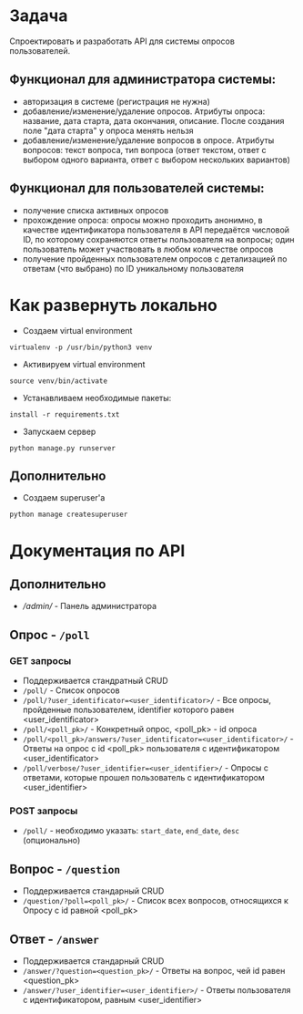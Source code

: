# Задача
Cпроектировать и разработать API для системы опросов пользователей.

## Функционал для администратора системы:

- авторизация в системе (регистрация не нужна)
- добавление/изменение/удаление опросов. Атрибуты опроса: название, дата старта, дата окончания, описание. После создания поле "дата старта" у опроса менять нельзя
- добавление/изменение/удаление вопросов в опросе. Атрибуты вопросов: текст вопроса, тип вопроса (ответ текстом, ответ с выбором одного варианта, ответ с выбором нескольких вариантов)

## Функционал для пользователей системы:

- получение списка активных опросов
- прохождение опроса: опросы можно проходить анонимно, в качестве идентификатора пользователя в API передаётся числовой ID, по которому сохраняются ответы пользователя на вопросы; один пользователь может участвовать в любом количестве опросов
- получение пройденных пользователем опросов с детализацией по ответам (что выбрано) по ID уникальному пользователя

# Как развернуть локально
- Создаем virtual environment
```
virtualenv -p /usr/bin/python3 venv

```
- Активируем virtual environment
```
source venv/bin/activate
```
- Устанавливаем необходимые пакеты:
```
install -r requirements.txt
```
- Запускаем сервер
```
python manage.py runserver
```

## Дополнительно
- Создаем superuser'а
```
python manage createsuperuser
```

# Документация по API

## Дополнительно
- _/admin/_ - Панель администратора

## Опрос - `/poll`
### GET запросы
- Поддерживается стандратный CRUD
- `/poll/` - Список опросов
- `/poll/?user_identificator=<user_identificator>/` - Все опросы, пройденные пользователем, identifier которого равен <user_identificator>
- `/poll/<poll_pk>/` - Конкретный опрос, <poll_pk> - id опроса
- `/poll/<poll_pk>/answers/?user_identificator=<user_identificator>/` - Ответы на опрос с id <poll_pk> пользователя с идентификатором <user_identificator>
- `/poll/verbose/?user_identifier=<user_identifier>/` - Опросы c ответами, которые прошел пользователь с идентификатором <user_identifier> 
### POST запросы
- `/poll/` - необходимо указать: `start_date`, `end_date`, `desc` (опционально)

## Вопрос - `/question`
- Поддерживается стандарный CRUD
- `/question/?poll=<poll_pk>/` - Список всех вопросов, относящихся к Опросу с id равной <poll_pk>

## Ответ - `/answer`
- Поддерживается стандарный CRUD
- `/answer/?question=<question_pk>/` - Ответы на вопрос, чей id равен <question_pk> 
- `/answer/?user_identifier=<user_identifier>/` - Ответы пользователя с идентификатором, равным <user_identifier>

